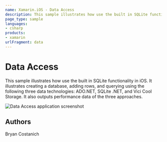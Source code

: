 ```yaml
---
name: Xamarin.iOS - Data Access
description: This sample illustrates how use the built in SQLite functionality in iOS. It illustrates creating a database, adding rows, and querying using the...
page_type: sample
languages:
- csharp
products:
- xamarin
urlFragment: data
---
```

# Data Access

This sample illustrates how use the built in SQLite functionality in iOS. It
illustrates creating a database, adding rows, and querying using the following
three data technologies: ADO.NET, SQLite .NET, and Vici Cool Storage. It also
outputs performance data of the three approaches.


![Data Access application screenshot](Screenshots/Data01.png "Data Access application screenshot")

## Authors

Bryan Costanich
